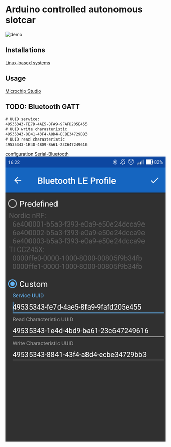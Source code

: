 # Arduino controlled autonomous slotcar

![demo](/images/foto-pcb-top.png)

## Installations

[Linux-based systems](install/README.md)

## Usage

[Microchip Studio](firmware/arcar)

## TODO: Bluetooth GATT

```shell
# UUID service:  
49535343-FE7D-4AE5-8FA9-9FAFD205E455  
# UUID write charasteristic
49535343-8841-43F4-A8D4-ECBE34729BB3  
# UUID read charasteristic
49535343-1E4D-4BD9-BA61-23C647249616  
```

configuration [Serial-Bluetooth](https://play.google.com/store/apps/details?id=de.kai_morich.serial_bluetooth_terminal&hl=cs)  
![demo](/img/serial-bluetooth.png)
